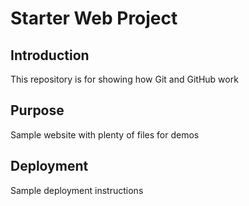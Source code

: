 # Starter Web Project

## Introduction

This repository is for showing how Git and GitHub work

## Purpose

Sample website with plenty of files for demos

## Deployment

Sample deployment instructions